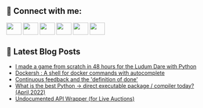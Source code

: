 ## 🔎 Connect with me:
[<img height="32" width="40" src="https://cdn.jsdelivr.net/npm/simple-icons@v5/icons/telegram.svg" />](https://t.me/bullbesh)
[<img height="32" width="40" src="https://cdn.jsdelivr.net/npm/simple-icons@v5/icons/vk.svg" />](https://vk.com/bullbesh)
[<img height="32" width="40" src="https://cdn.jsdelivr.net/npm/simple-icons@v5/icons/twitter.svg" />](https://twitter.com/bullbesh1)
[<img height="32" width="40" src="https://cdn.jsdelivr.net/npm/simple-icons@v5/icons/instagram.svg" />](https://www.instagram.com/bullbesh)
[<img height="32" width="40" src="https://cdn.jsdelivr.net/npm/simple-icons@v5/icons/reddit.svg" />](https://www.reddit.com/user/bullbesh)
[<img height="32" width="40" src="https://cdn.jsdelivr.net/npm/simple-icons@v5/icons/youtube.svg" />](https://www.youtube.com/channel/UCtfjRs6uzgq5mfm8S06WTcg)

## 📕 Latest Blog Posts
<!-- BLOG-POST-LIST:START -->
- [I made a game from scratch in 48 hours for the Ludum Dare with Python](https://www.reddit.com/r/Python/comments/ty6yvn/i_made_a_game_from_scratch_in_48_hours_for_the/)
- [Dockersh : A shell for docker commands with autocomplete](https://www.reddit.com/r/Python/comments/ty6f0a/dockersh_a_shell_for_docker_commands_with/)
- [Continuous feedback and the &#39;definition of done&#39;](https://www.reddit.com/r/Python/comments/ty5lnw/continuous_feedback_and_the_definition_of_done/)
- [What is the best Python -&gt; direct executable package / compiler today? &lpar;April,2022&rpar;](https://www.reddit.com/r/Python/comments/ty36vb/what_is_the_best_python_direct_executable_package/)
- [Undocumented API Wrapper &lpar;for Live Auctions&rpar;](https://www.reddit.com/r/Python/comments/ty35xw/undocumented_api_wrapper_for_live_auctions/)
<!-- BLOG-POST-LIST:END -->
